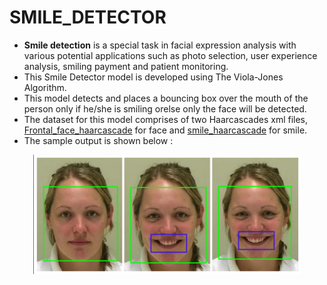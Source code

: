 # SMILE_DETECTOR

- <b> Smile detection</b> is a special task in facial expression analysis with various potential applications such as photo selection, user experience analysis, smiling payment and patient monitoring.
- This Smile Detector model is developed using The Viola-Jones Algorithm.
- This model detects and places a bouncing box over the mouth of the person only if he/she is smiling orelse only the face will be detected.
- The dataset for this model comprises of two Haarcascades xml files, <a href="https://github.com/NAVANEETHELITE/SMILE_DETECTOR/blob/main/SMILE%20DETECTOR/INPUT/haarcascade_frontalface_default.xml">Frontal_face_haarcascade</a> for face and <a href="https://github.com/NAVANEETHELITE/SMILE_DETECTOR/blob/main/SMILE%20DETECTOR/INPUT/haarcascade_smile.xml">smile_haarcascade</a> for smile.
- The sample output is shown below : 
 <p align="center">
  <img src="https://github.com/NAVANEETHELITE/SMILE_DETECTOR/blob/main/SMILE%20DETECTOR/OUTPUT/IMG%201.png" width="85%" title="SMILE DETECTION" alt="SAMPLE OUTPUT">
</p>
